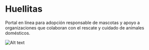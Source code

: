 # Huellitas

Portal en línea para adopción responsable de mascotas y apoyo a organizaciones que colaboran con el rescate y cuidado de animales domésticos.

![Alt text](../Huellitas/api/imagenes/pngwing.com.png "Title")